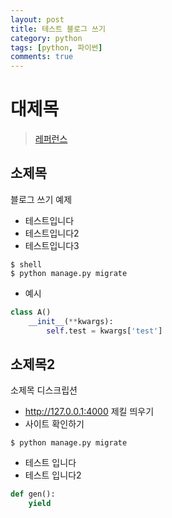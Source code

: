 ```yaml
---
layout: post
title: 테스트 블로그 쓰기
category: python
tags: [python, 파이썬]
comments: true
---
```

# 대제목
> [레퍼런스](edticket.github.io)      

## 소제목
블로그 쓰기 예제

- 테스트입니다
- 테스트입니다2
- 테스트입니다3

```
$ shell
$ python manage.py migrate
```

- 예시

```python
class A()
    __init__(**kwargs):
        self.test = kwargs['test']
```

## 소제목2
소제목 디스크립션

- http://127.0.0.1:4000 제킬 띄우기
- 사이트 확인하기

```
$ python manage.py migrate
```

- 테스트 입니다
- 테스트 입니다2


```python
def gen():
    yield
```
